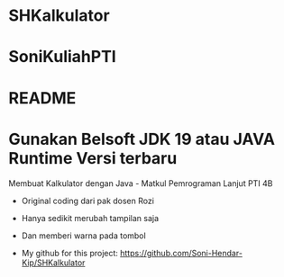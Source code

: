 # SHKalkulator
# SoniKuliahPTI
# README
# Gunakan Belsoft JDK 19 atau JAVA Runtime Versi terbaru

 Membuat Kalkulator dengan Java - Matkul Pemrograman Lanjut PTI 4B

- Original coding dari pak dosen Rozi
- Hanya sedikit merubah tampilan saja
- Dan memberi warna pada tombol

- My github for this project: 
  https://github.com/Soni-Hendar-Kip/SHKalkulator
